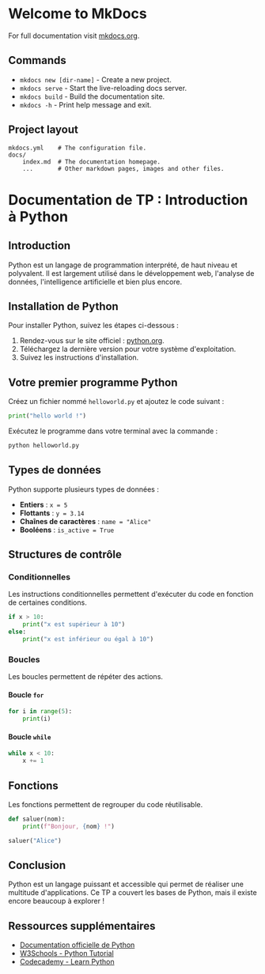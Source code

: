 # Welcome to MkDocs

For full documentation visit [mkdocs.org](https://www.mkdocs.org).

## Commands

* `mkdocs new [dir-name]` - Create a new project.
* `mkdocs serve` - Start the live-reloading docs server.
* `mkdocs build` - Build the documentation site.
* `mkdocs -h` - Print help message and exit.

## Project layout

    mkdocs.yml    # The configuration file.
    docs/
        index.md  # The documentation homepage.
        ...       # Other markdown pages, images and other files.


# Documentation de TP : Introduction à Python

## Introduction

Python est un langage de programmation interprété, de haut niveau et polyvalent. Il est largement utilisé dans le développement web, l'analyse de données, l'intelligence artificielle et bien plus encore.

## Installation de Python

Pour installer Python, suivez les étapes ci-dessous :

1. Rendez-vous sur le site officiel : [python.org](https://www.python.org/downloads/).
2. Téléchargez la dernière version pour votre système d'exploitation.
3. Suivez les instructions d'installation.

## Votre premier programme Python

Créez un fichier nommé `helloworld.py` et ajoutez le code suivant :

```python
print("hello world !")
```

Exécutez le programme dans votre terminal avec la commande :

```bash
python helloworld.py
```

## Types de données

Python supporte plusieurs types de données :

- **Entiers** : `x = 5`
- **Flottants** : `y = 3.14`
- **Chaînes de caractères** : `name = "Alice"`
- **Booléens** : `is_active = True`

## Structures de contrôle

### Conditionnelles

Les instructions conditionnelles permettent d'exécuter du code en fonction de certaines conditions.

```python
if x > 10:
    print("x est supérieur à 10")
else:
    print("x est inférieur ou égal à 10")
```

### Boucles

Les boucles permettent de répéter des actions.

#### Boucle `for`

```python
for i in range(5):
    print(i)
```

#### Boucle `while`

```python
while x < 10:
    x += 1
```

## Fonctions

Les fonctions permettent de regrouper du code réutilisable.

```python
def saluer(nom):
    print(f"Bonjour, {nom} !")

saluer("Alice")
```

## Conclusion

Python est un langage puissant et accessible qui permet de réaliser une multitude d'applications. Ce TP a couvert les bases de Python, mais il existe encore beaucoup à explorer !

## Ressources supplémentaires

- [Documentation officielle de Python](https://docs.python.org/3/)
- [W3Schools - Python Tutorial](https://www.w3schools.com/python/)
- [Codecademy - Learn Python](https://www.codecademy.com/learn/learn-python-3)
